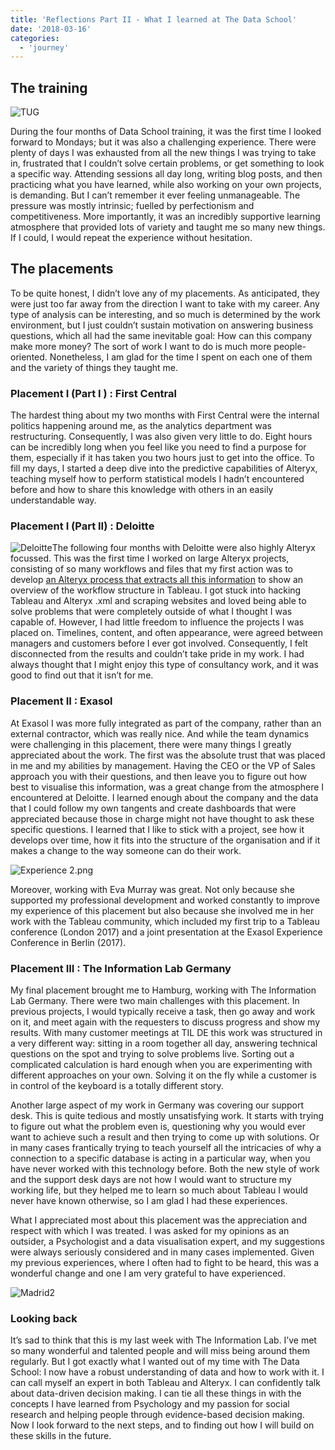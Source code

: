 ```yaml
---
title: 'Reflections Part II - What I learned at The Data School'
date: '2018-03-16'
categories:
  - 'journey'
---
```


## The training

![TUG](https://nalediholly.files.wordpress.com/2018/03/tug.jpg)

During the four months of Data School training, it was the first time I looked forward to Mondays; but it was also a challenging experience. There were plenty of days I was exhausted from all the new things I was trying to take in, frustrated that I couldn’t solve certain problems, or get something to look a specific way. Attending sessions all day long, writing blog posts, and then practicing what you have learned, while also working on your own projects, is demanding. But I can’t remember it ever feeling unmanageable. The pressure was mostly intrinsic; fuelled by perfectionism and competitiveness. More importantly, it was an incredibly supportive learning atmosphere that provided lots of variety and taught me so many new things. If I could, I would repeat the experience without hesitation.

## The placements

To be quite honest, I didn’t love any of my placements. As anticipated, they were just too far away from the direction I want to take with my career. Any type of analysis can be interesting, and so much is determined by the work environment, but I just couldn’t sustain motivation on answering business questions, which all had the same inevitable goal: How can this company make more money? The sort of work I want to do is much more people-oriented. Nonetheless, I am glad for the time I spent on each one of them and the variety of things they taught me.

### Placement I (Part I ) : First Central

The hardest thing about my two months with First Central were the internal politics happening around me, as the analytics department was restructuring. Consequently, I was also given very little to do. Eight hours can be incredibly long when you feel like you need to find a purpose for them, especially if it has taken you two hours just to get into the office. To fill my days, I started a deep dive into the predictive capabilities of Alteryx, teaching myself how to perform statistical models I hadn’t encountered before and how to share this knowledge with others in an easily understandable way.

### Placement I (Part II) : Deloitte

![Deloitte](https://nalediholly.files.wordpress.com/2018/03/deloitte.jpg)The following four months with Deloitte were also highly Alteryx focussed. This was the first time I worked on large Alteryx projects, consisting of so many workflows and files that my first action was to develop [an Alteryx process that extracts all this information](https://gallery.alteryx.com/#!app/Extract-Alteryx-Tools-Macro/5aa941398a93373b041ae460) to show an overview of the workflow structure in Tableau. I got stuck into hacking Tableau and Alteryx .xml and scraping websites and loved being able to solve problems that were completely outside of what I thought I was capable of. However, I had little freedom to influence the projects I was placed on. Timelines, content, and often appearance, were agreed between managers and customers before I ever got involved. Consequently, I felt disconnected from the results and couldn’t take pride in my work. I had always thought that I might enjoy this type of consultancy work, and it was good to find out that it isn’t for me.

### Placement II : Exasol

At Exasol I was more fully integrated as part of the company, rather than an external contractor, which was really nice. And while the team dynamics were challenging in this placement, there were many things I greatly appreciated about the work. The first was the absolute trust that was placed in me and my abilities by management. Having the CEO or the VP of Sales approach you with their questions, and then leave you to figure out how best to visualise this information, was a great change from the atmosphere I encountered at Deloitte. I learned enough about the company and the data that I could follow my own tangents and create dashboards that were appreciated because those in charge might not have thought to ask these specific questions. I learned that I like to stick with a project, see how it develops over time, how it fits into the structure of the organisation and if it makes a change to the way someone can do their work.

![Experience 2.png](https://nalediholly.files.wordpress.com/2018/03/experience-2.png)

Moreover, working with Eva Murray was great. Not only because she supported my professional development and worked constantly to improve my experience of this placement but also because she involved me in her work with the Tableau community, which included my first trip to a Tableau conference (London 2017) and a joint presentation at the Exasol Experience Conference in Berlin (2017).

### Placement III : The Information Lab Germany

My final placement brought me to Hamburg, working with The Information Lab Germany. There were two main challenges with this placement. In previous projects, I would typically receive a task, then go away and work on it, and meet again with the requesters to discuss progress and show my results. With many customer meetings at TIL DE this work was structured in a very different way: sitting in a room together all day, answering technical questions on the spot and trying to solve problems live. Sorting out a complicated calculation is hard enough when you are experimenting with different approaches on your own. Solving it on the fly while a customer is in control of the keyboard is a totally different story.

Another large aspect of my work in Germany was covering our support desk. This is quite tedious and mostly unsatisfying work. It starts with trying to figure out what the problem even is, questioning why you would ever want to achieve such a result and then trying to come up with solutions. Or in many cases frantically trying to teach yourself all the intricacies of why a connection to a specific database is acting in a particular way, when you have never worked with this technology before. Both the new style of work and the support desk days are not how I would want to structure my working life, but they helped me to learn so much about Tableau I would never have known otherwise, so I am glad I had these experiences.

What I appreciated most about this placement was the appreciation and respect with which I was treated. I was asked for my opinions as an outsider, a Psychologist and a data visualisation expert, and my suggestions were always seriously considered and in many cases implemented. Given my previous experiences, where I often had to fight to be heard, this was a wonderful change and one I am very grateful to have experienced.

![Madrid2](https://nalediholly.files.wordpress.com/2018/03/madrid2.png)

### Looking back

It’s sad to think that this is my last week with The Information Lab. I’ve met so many wonderful and talented people and will miss being around them regularly. But I got exactly what I wanted out of my time with The Data School: I now have a robust understanding of data and how to work with it. I can call myself an expert in both Tableau and Alteryx. I can confidently talk about data-driven decision making. I can tie all these things in with the concepts I have learned from Psychology and my passion for social research and helping people through evidence-based decision making. Now I look forward to the next steps, and to finding out how I will build on these skills in the future.
